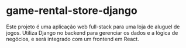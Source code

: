 # game-rental-store-django

Este projeto é uma aplicação web full-stack para uma loja de aluguel de jogos. Utiliza Django no backend para gerenciar os dados e a lógica de negócios, e será integrado com um frontend em React.
